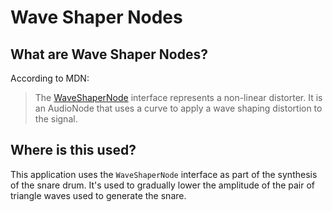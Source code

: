 # Wave Shaper Nodes

## What are Wave Shaper Nodes?

According to MDN:

> The [WaveShaperNode](https://developer.mozilla.org/en-US/docs/Web/API/WaveShaperNode) interface represents a non-linear distorter. It is an AudioNode that uses a curve to apply a wave shaping distortion to the signal.

## Where is this used?

This application uses the `WaveShaperNode` interface as part of the synthesis of the snare drum. It's used to gradually lower the amplitude of the pair of triangle waves used to generate the snare.

